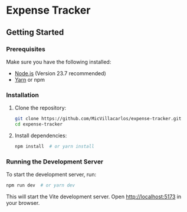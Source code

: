 # Expense Tracker

## Getting Started

### Prerequisites
Make sure you have the following installed:
- [Node.js](https://nodejs.org/) (Version 23.7 recommended)
- [Yarn](https://yarnpkg.com/) or npm

### Installation
1. Clone the repository:
   ```sh
   git clone https://github.com/MicVillacarlos/expense-tracker.git
   cd expense-tracker
   ```

2. Install dependencies:
   ```sh
   npm install  # or yarn install
   ```

### Running the Development Server
To start the development server, run:
```sh
npm run dev  # or yarn dev
```
This will start the Vite development server. Open [http://localhost:5173](http://localhost:5173) in your browser.



